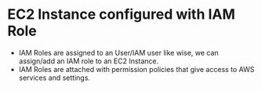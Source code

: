# EC2 Instance configured with IAM Role

- IAM Roles are assigned to an User/IAM user like wise, we can assign/add an IAM role to an EC2 Instance.
- IAM Roles are attached with permission policies that give access to AWS services and settings.
